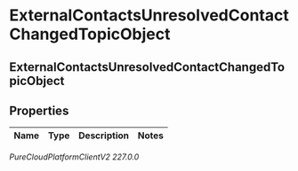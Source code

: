 # ExternalContactsUnresolvedContactChangedTopicObject

## ExternalContactsUnresolvedContactChangedTopicObject

## Properties

|Name | Type | Description | Notes|
|------------ | ------------- | ------------- | -------------|



_PureCloudPlatformClientV2 227.0.0_

